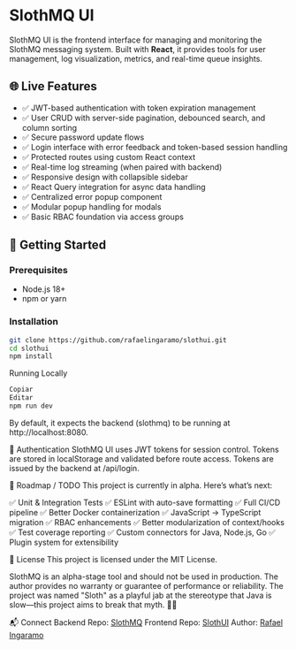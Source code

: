 # SlothMQ UI

SlothMQ UI is the frontend interface for managing and monitoring the SlothMQ messaging system. Built with **React**, it provides tools for user management, log visualization, metrics, and real-time queue insights.

## 🌐 Live Features

- ✅ JWT-based authentication with token expiration management
- ✅ User CRUD with server-side pagination, debounced search, and column sorting
- ✅ Secure password update flows
- ✅ Login interface with error feedback and token-based session handling
- ✅ Protected routes using custom React context
- ✅ Real-time log streaming (when paired with backend)
- ✅ Responsive design with collapsible sidebar
- ✅ React Query integration for async data handling
- ✅ Centralized error popup component
- ✅ Modular popup handling for modals
- ✅ Basic RBAC foundation via access groups

## 🚀 Getting Started

### Prerequisites

- Node.js 18+
- npm or yarn

### Installation

```bash
git clone https://github.com/rafaelingaramo/slothui.git
cd slothui
npm install
```

Running Locally
```bash
Copiar
Editar
npm run dev
```
By default, it expects the backend (slothmq) to be running at http://localhost:8080.

🔐 Authentication
SlothMQ UI uses JWT tokens for session control. Tokens are stored in localStorage and validated before route access. Tokens are issued by the backend at /api/login.

🧪 Roadmap / TODO
This project is currently in alpha. Here’s what’s next:

 ✅ Unit & Integration Tests
 ✅ ESLint with auto-save formatting
 ✅ Full CI/CD pipeline
 ✅ Better Docker containerization
 ✅ JavaScript → TypeScript migration
 ✅ RBAC enhancements
 ✅ Better modularization of context/hooks
 ✅ Test coverage reporting
 ✅ Custom connectors for Java, Node.js, Go
 ✅ Plugin system for extensibility

📜 License
This project is licensed under the MIT License.

SlothMQ is an alpha-stage tool and should not be used in production. The author provides no warranty or guarantee of performance or reliability. The project was named "Sloth" as a playful jab at the stereotype that Java is slow—this project aims to break that myth. 🦥🚀

📬 Connect
Backend Repo: [SlothMQ](https://github.com/rafaelingaramo/slothmq)
Frontend Repo: [SlothUI](https://github.com/rafaelingaramo/slothui)
Author: [Rafael Ingaramo](https://rafaelingaramo.github.io)